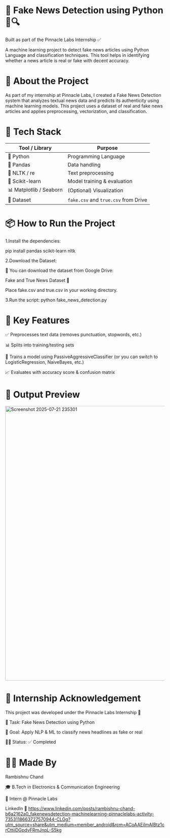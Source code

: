 # 📰 Fake News Detection using Python 🧠🔍
Built as part of the Pinnacle Labs Internship ✅

A machine learning project to detect fake news articles using Python Language and classification techniques. This tool helps in identifying whether a news article is real or fake with decent accuracy.



# 📌 About the Project
As part of my internship at Pinnacle Labs, I created a Fake News Detection system that analyzes textual news data and predicts its authenticity using machine learning models.
This project uses a dataset of real and fake news articles and applies preprocessing, vectorization, and classification.



# 🧰 Tech Stack
| Tool / Library          | Purpose                                     |
| ----------------------- | ------------------------------------------- |
| 🐍 Python               | Programming Language                        |
| 📄 Pandas               | Data handling                               |
| 🧹 NLTK / re            | Text preprocessing                          |
| 🧠 Scikit-learn         | Model training & evaluation                 |
| 📊 Matplotlib / Seaborn | (Optional) Visualization                    |
| 📁 Dataset              | `fake.csv` and `true.csv` from Drive |



# 📦 How to Run the Project

1.Install the dependencies:

pip install pandas scikit-learn nltk


2.Download the Dataset:

📁 You can download the dataset from Google Drive:

Fake and True News Dataset 🔗

Place fake.csv and true.csv in your working directory.


3.Run the script:
python fake_news_detection.py



# 📌 Key Features
✅ Preprocesses text data (removes punctuation, stopwords, etc.)

📊 Splits into training/testing sets

🧠 Trains a model using PassiveAggressiveClassifier (or you can switch to LogisticRegression, NaiveBayes, etc.)

📈 Evaluates with accuracy score & confusion matrix



# 📸 Output Preview

<img width="1919" height="866" alt="Screenshot 2025-07-21 235301" src="https://github.com/user-attachments/assets/03a08ef7-7d11-489f-8fba-1de59de1a603" />



# 🏁 Internship Acknowledgement
This project was developed under the Pinnacle Labs Internship 🏢

🔗 Task: Fake News Detection using Python

🎯 Goal: Apply NLP & ML to classify news headlines as fake or real

🧑‍💻 Status: ✅ Completed



# 🙋‍♂️ Made By
Rambishnu Chand

🎓 B.Tech in Electronics & Communication Engineering

💼 Intern @ Pinnacle Labs

LinkedIn 🔗 https://www.linkedin.com/posts/rambishnu-chand-b6a2162a0_fakenewsdetection-machinelearning-pinnaclelabs-activity-7353118663727570944-CLGg?utm_source=share&utm_medium=member_android&rcm=ACoAAEilmAIBtz1crCttiiDGpdvFRmJnpL-S5kg
